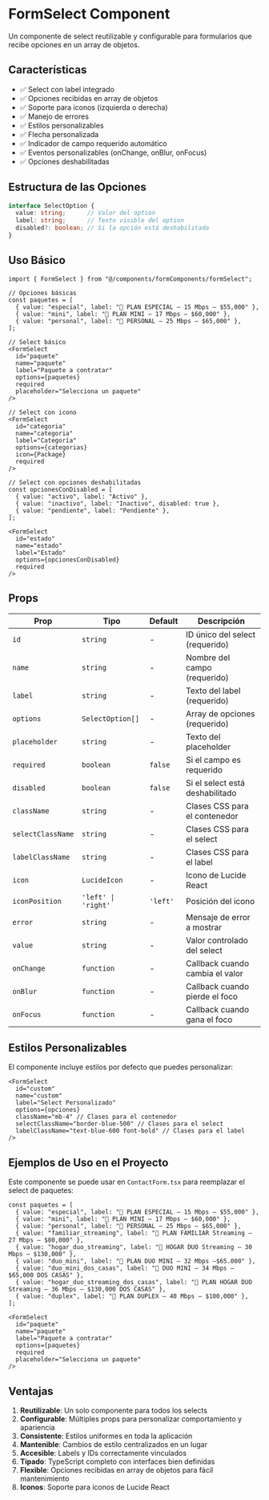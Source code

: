 # FormSelect Component

Un componente de select reutilizable y configurable para formularios que recibe opciones en un array de objetos.

## Características

- ✅ Select con label integrado
- ✅ Opciones recibidas en array de objetos
- ✅ Soporte para iconos (izquierda o derecha)
- ✅ Manejo de errores
- ✅ Estilos personalizables
- ✅ Flecha personalizada
- ✅ Indicador de campo requerido automático
- ✅ Eventos personalizables (onChange, onBlur, onFocus)
- ✅ Opciones deshabilitadas

## Estructura de las Opciones

```typescript
interface SelectOption {
  value: string;      // Valor del option
  label: string;      // Texto visible del option
  disabled?: boolean; // Si la opción está deshabilitada
}
```

## Uso Básico

```tsx
import { FormSelect } from "@/components/formComponents/formSelect";

// Opciones básicas
const paquetes = [
  { value: "especial", label: "🔸 PLAN ESPECIAL – 15 Mbps – $55,000" },
  { value: "mini", label: "🔸 PLAN MINI – 17 Mbps – $60,000" },
  { value: "personal", label: "🔸 PERSONAL – 25 Mbps – $65,000" },
];

// Select básico
<FormSelect
  id="paquete"
  name="paquete"
  label="Paquete a contratar"
  options={paquetes}
  required
  placeholder="Selecciona un paquete"
/>

// Select con icono
<FormSelect
  id="categoria"
  name="categoria"
  label="Categoría"
  options={categorias}
  icon={Package}
  required
/>

// Select con opciones deshabilitadas
const opcionesConDisabled = [
  { value: "activo", label: "Activo" },
  { value: "inactivo", label: "Inactivo", disabled: true },
  { value: "pendiente", label: "Pendiente" },
];

<FormSelect
  id="estado"
  name="estado"
  label="Estado"
  options={opcionesConDisabled}
  required
/>
```

## Props

| Prop              | Tipo                                                           | Default  | Descripción                           |
| ----------------- | -------------------------------------------------------------- | --------- | ------------------------------------- |
| `id`              | `string`                                                       | -         | ID único del select (requerido)       |
| `name`            | `string`                                                       | -         | Nombre del campo (requerido)          |
| `label`           | `string`                                                       | -         | Texto del label (requerido)           |
| `options`         | `SelectOption[]`                                               | -         | Array de opciones (requerido)         |
| `placeholder`     | `string`                                                       | -         | Texto del placeholder                 |
| `required`        | `boolean`                                                      | `false`   | Si el campo es requerido              |
| `disabled`        | `boolean`                                                      | `false`   | Si el select está deshabilitado      |
| `className`       | `string`                                                       | -         | Clases CSS para el contenedor         |
| `selectClassName` | `string`                                                       | -         | Clases CSS para el select             |
| `labelClassName`  | `string`                                                       | -         | Clases CSS para el label              |
| `icon`            | `LucideIcon`                                                   | -         | Icono de Lucide React                 |
| `iconPosition`    | `'left' \| 'right'`                                            | `'left'`  | Posición del icono                    |
| `error`           | `string`                                                       | -         | Mensaje de error a mostrar            |
| `value`           | `string`                                                       | -         | Valor controlado del select           |
| `onChange`        | `function`                                                     | -         | Callback cuando cambia el valor       |
| `onBlur`          | `function`                                                     | -         | Callback cuando pierde el foco        |
| `onFocus`         | `function`                                                     | -         | Callback cuando gana el foco          |

## Estilos Personalizables

El componente incluye estilos por defecto que puedes personalizar:

```tsx
<FormSelect
  id="custom"
  name="custom"
  label="Select Personalizado"
  options={opciones}
  className="mb-4" // Clases para el contenedor
  selectClassName="border-blue-500" // Clases para el select
  labelClassName="text-blue-600 font-bold" // Clases para el label
/>
```

## Ejemplos de Uso en el Proyecto

Este componente se puede usar en `ContactForm.tsx` para reemplazar el select de paquetes:

```tsx
const paquetes = [
  { value: "especial", label: "🔸 PLAN ESPECIAL – 15 Mbps – $55,000" },
  { value: "mini", label: "🔸 PLAN MINI – 17 Mbps – $60,000" },
  { value: "personal", label: "🔸 PERSONAL – 25 Mbps – $65,000" },
  { value: "familiar_streaming", label: "🔸 PLAN FAMILIAR Streaming – 27 Mbps – $80,000" },
  { value: "hogar_duo_streaming", label: "🔸 HOGAR DUO Streaming – 30 Mbps – $130,000" },
  { value: "duo_mini", label: "🔸 PLAN DUO MINI – 32 Mbps –$65.000" },
  { value: "duo_mini_dos_casas", label: "🔸 DUO MINI – 34 Mbps – $65,000 DOS CASAS" },
  { value: "hogar_duo_streaming_dos_casas", label: "🔸 PLAN HOGAR DUO Streaming – 36 Mbps – $130,000 DOS CASAS" },
  { value: "duplex", label: "🔸 PLAN DUPLEX – 40 Mbps – $100,000" },
];

<FormSelect
  id="paquete"
  name="paquete"
  label="Paquete a contratar"
  options={paquetes}
  required
  placeholder="Selecciona un paquete"
/>
```

## Ventajas

1. **Reutilizable**: Un solo componente para todos los selects
2. **Configurable**: Múltiples props para personalizar comportamiento y apariencia
3. **Consistente**: Estilos uniformes en toda la aplicación
4. **Mantenible**: Cambios de estilo centralizados en un lugar
5. **Accesible**: Labels y IDs correctamente vinculados
6. **Tipado**: TypeScript completo con interfaces bien definidas
7. **Flexible**: Opciones recibidas en array de objetos para fácil mantenimiento
8. **Iconos**: Soporte para iconos de Lucide React 